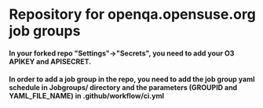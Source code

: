 # Repository for openqa.opensuse.org job groups

#### In your forked repo "Settings"->"Secrets", you need to add your O3 APIKEY and APISECRET.

#### In order to add a job group in the repo, you need to add the job group yaml schedule in Jobgroups/ directory and the parameters (GROUPID and YAML_FILE_NAME) in .github/workflow/ci.yml
